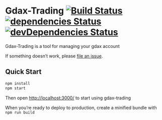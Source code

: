 # Gdax-Trading [![Build Status](https://travis-ci.org/FabienGreard/gdax-trading.svg?branch=master)](https://travis-ci.org/FabienGreard/gdax-trading)[![dependencies Status](https://david-dm.org/FabienGreard/gdax-trading/status.svg)](https://david-dm.org/FabienGreard/gdax-trading)[![devDependencies Status](https://david-dm.org/FabienGreard/gdax-trading/dev-status.svg)](https://david-dm.org/FabienGreard/gdax-trading?type=dev)

Gdax-Trading is a tool for managing your gdax account

If something doesn’t work, please [file an issue](https://github.com/FabienGreard/gdax-trading/issues/new).

## Quick Start

```sh
npm install
npm start
```

Then open [http://localhost:3000/](http://localhost:3000/) to start using gdax-trading

When you’re ready to deploy to production, create a minified bundle with `npm run build`
